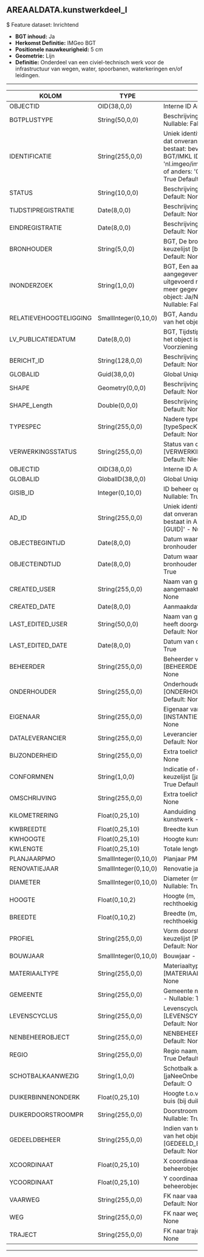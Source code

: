 ## AREAALDATA.kunstwerkdeel_l

$ Feature dataset: Inrichtend

* __BGT inhoud:__ Ja
* __Herkomst Definitie:__ IMGeo BGT 
* __Positionele nauwkeurigheid:__ 5 cm
* __Geometrie:__ Lijn
* __Definitie:__ Onderdeel van een civiel-technisch werk voor de infrastructuur van wegen, water, spoorbanen, waterkeringen en/of leidingen.

***

|KOLOM                             |TYPE          	        |DEFINITIE|
|------                            |----          	        |-----    |
|OBJECTID                          |OID(38,0,0)             |Interne ID ArcGIS - Nullable: False|
|BGTPLUSTYPE                       |String(50,0,0)          |Beschrijving - keuzelijst [typeKWDLijn] Nullable: False Default: None|
|IDENTIFICATIE                     |String(255,0,0)         |Uniek identificatienummer voor het object dat onveranderlijk is zolang het object bestaat: bevat indien van toepassing BGT/IMKL ID in format 'nl.imgeo/imkl.bronhouderscode.LokaalID' of anders: '00000'.LokaalID - Nullable: True Default: None|
|STATUS                            |String(10,0,0)          |Beschrijving - keuzelijst [] Nullable: False Default: None|
|TIJDSTIPREGISTRATIE               |Date(8,0,0)             |Beschrijving - keuzelijst [] Nullable: True Default: None|
|EINDREGISTRATIE                   |Date(8,0,0)             |Beschrijving - keuzelijst [] Nullable: True Default: None|
|BRONHOUDER                        |String(5,0,0)           |BGT, De bronhoudercode van het object, keuzelijst [bronhouder] - Nullable: False Default: None|
|INONDERZOEK                       |String(1,0,0)           |BGT, Een aanduiding waarmee wordt aangegeven dat een onderzoek wordt uitgevoerd naar de juistheid van een of meer gegevens van het betreffende object: Ja/Nee, keuzelijst [jaNee] Nullable: False Default: N|
|RELATIEVEHOOGTELIGGING            |SmallInteger(0,10,0)    |BGT, Aanduiding voor de relatieve hoogte van het object - Nullable: False Default: 0|
|LV_PUBLICATIEDATUM                |Date(8,0,0)             |BGT, Tijdstip waarop deze instantie van het object is opgenomen in de Landelijke Voorziening - Nullable: True|
|BERICHT_ID                        |String(128,0,0)         |Beschrijving - keuzelijst [] Nullable: True Default: None|
|GLOBALID                          |Guid(38,0,0)            |Global Unique Identifier - Nullable: False|
|SHAPE                             |Geometry(0,0,0)         |Beschrijving: - keuzelijst [] Nullable: True Default: None|
|SHAPE_Length                      |Double(0,0,0)           |Beschrijving: - keuzelijst [] Nullable: True Default: None|
|TYPESPEC                            |String(255,0,0)    |Nadere typering van het object, keuzelijst [typeSpecKWDLijn] - Nullable: True Default: None|
|VERWERKINGSSTATUS                   |String(255,0,0)    |Status van de gegevens, keuzelijst [VERWERKINGSSTATUS] - Nullable: False Default: Nieuw|
|OBJECTID                            |OID(38,0,0)        |Interne ID ArcGIS - Nullable: False|
|GLOBALID                            |GlobalID(38,0,0)   |Global Unique Identifier - Nullable: False|
|GISIB_ID                            |Integer(0,10,0)    |ID beheer openbare ruimte (GISIB) - Nullable: True|
|AD_ID                               |String(255,0,0)    |Uniek identificatienummer voor het object dat onveranderlijk is zolang het object bestaat in Areaaldata: in format 'AD.[GUID]' - Nullable: False Default: None|
|OBJECTBEGINTIJD                     |Date(8,0,0)        |Datum waarop het object bij de bronhouder is ontstaan - Nullable: True|
|OBJECTEINDTIJD                      |Date(8,0,0)        |Datum waarop het object bij de bronhouder niet meer geldig is - Nullable: True|
|CREATED_USER                        |String(255,0,0)    |Naam van gebruiker die de rij heeft aangemaakt - Nullable: True Default: None|
|CREATED_DATE                        |Date(8,0,0)        |Aanmaakdatum - Nullable: True|
|LAST_EDITED_USER                    |String(50,0,0)     |Naam van gebruiker die de laatste mutatie heeft doorgevoerd - Nullable: True Default: None|
|LAST_EDITED_DATE                    |Date(8,0,0)        |Datum van de laatste mutatie - Nullable: True|
|BEHEERDER                           |String(255,0,0)    |Beheerder van het object, keuzelijst [BEHEERDER] - Nullable: True Default: None|
|ONDERHOUDER                         |String(255,0,0)    |Onderhouder van het object, keuzelijst [ONDERHOUDER] - Nullable: True Default: None|
|EIGENAAR                            |String(255,0,0)    |Eigenaar van het object, keuzelijst [INSTANTIE] - Nullable: True Default: None| 
|DATALEVERANCIER                     |String(255,0,0)    |Leverancier van de data - Nullable: True Default: None|
|BIJZONDERHEID                       |String(255,0,0)     |Extra toelichting - Nullable: True Default: None|
|CONFORMNEN                          |String(1,0,0)       |Indicatie of classificatie conform NEN is, keuzelijst [jaNeeOnbekend] - Nullable: True Default: O|
|OMSCHRIJVING                        |String(255,0,0)     |Extra toelichting - Nullable: True Default: None|
|KILOMETRERING                       |Float(0,25,10)      |Aanduiding Kilometrering ligging kunstwerk - Nullable: True|
|KWBREEDTE                           |Float(0,25,10)      |Breedte kunstwerk - Nullable: True|
|KWHOOGTE                            |Float(0,25,10)      |Hoogte kunstwerk - Nullable: True|
|KWLENGTE                            |Float(0,25,10)      |Totale lengte kunstwerk - Nullable: True|
|PLANJAARPMO                         |SmallInteger(0,10,0)|Planjaar PMO - Nullable: True|
|RENOVATIEJAAR                       |SmallInteger(0,10,0)|Renovatie jaar - Nullable: True|
|DIAMETER                            |SmallInteger(0,10,0)|Diameter (mm) - indien ronde duiker  - Nullable: True|
|HOOGTE                              |Float(0,10,2)       |Hoogte (m, 2 decimalen) - indien rechthoekige duiker - Nullable: True|
|BREEDTE                             |Float(0,10,2)       |Breedte (m, 2 decimalen) - indien rechthoekige duiker - Nullable: True|
|PROFIEL                             |String(255,0,0)     |Vorm doorstroomprofiel van duiker, keuzelijst [PROFIEL] - Nullable: True Default: None|
|BOUWJAAR                            |SmallInteger(0,10,0)|Bouwjaar - Nullable: True|                          
|MATERIAALTYPE                       |String(255,0,0)     |Materiaaltype, keuzelijst [MATERIAALTYPE] Nullable: True Default: None|
|GEMEENTE                            |String(255,0,0)     |Gemeente naam, keuzelijst [GEMEENTE] - Nullable: True Default: None|
|LEVENSCYCLUS                        |String(255,0,0)     |Levenscyclus, keuzelijst [LEVENSCYCLUS] - Nullable: True Default: None|
|NENBEHEEROBJECT                     |String(255,0,0)     |NENBEHEEROBJECT - Nullable: True Default: None|
|REGIO                               |String(255,0,0)     |Regio naam, keuzelijst [REGIO] - Nullable: True Default: None|
|SCHOTBALKAANWEZIG                   |String(1,0,0)       |Schotbalk aanwezig, keuzelijst [jaNeeOnbekend] - Nullable: True Default: O|
|DUIKERBINNENONDERK                  |Float(0,25,10)      |Hoogte t.o.v. NAP van binnen onderkant buis (bij duiker) - Nullable: True|
|DUIKERDOORSTROOMPR                  |String(255,0,0)     |Doorstroomprofiel type(bij duiker) - Nullable: True Default: None|
|GEDEELDBEHEER                       |String(255,0,0)     |Indien van toepassing, tweede beheerder van het object, keuzelijst [GEDEELD_BEHEER] - Nullable: True Default: None|
|XCOORDINAAT                         |Float(0,25,10)      |X coordinaat Middenpunt beheerobject(RD) - Nullable: True|
|YCOORDINAAT                         |Float(0,25,10)      |Y coordinaat Middenpunt beheerobject(RD) - Nullable: True|
|VAARWEG                             |String(255,0,0)     |FK naar vaarweg_l - Nullable: True Default: None|
|WEG                                 |String(255,0,0)     |FK naar weg_l - Nullable: True Default: None|
|TRAJECT                             |String(255,0,0)     |FK naar traject_v - Nullable: True Default: None|

***
